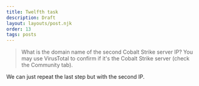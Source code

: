 ```yaml
---
title: Twelfth task
description: Draft
layout: layouts/post.njk
order: 13
tags: posts
---
```


> What is the domain name of the second Cobalt Strike server IP?  You may use VirusTotal to confirm if it's the Cobalt Strike server (check the Community tab). 

We can just repeat the last step but with the second IP.